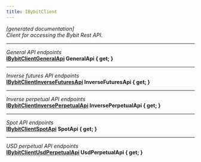 ```yaml
---
title: IBybitClient
---
```

*[generated documentation]*  
*Client for accessing the Bybit Rest API.*
  
***
*General API endpoints*  
**[IBybitClientGeneralApi](IBybitClientGeneralApi.md) GeneralApi { get; }**  
***
*Inverse futures API endpoints*  
**[IBybitClientInverseFuturesApi](IBybitClientInverseFuturesApi.md) InverseFuturesApi { get; }**  
***
*Inverse perpetual API endpoints*  
**[IBybitClientInversePerpetualApi](IBybitClientInversePerpetualApi.md) InversePerpetualApi { get; }**  
***
*Spot API endpoints*  
**[IBybitClientSpotApi](IBybitClientSpotApi.md) SpotApi { get; }**  
***
*USD perpetual API endpoints*  
**[IBybitClientUsdPerpetualApi](IBybitClientUsdPerpetualApi.md) UsdPerpetualApi { get; }**  
